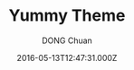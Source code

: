 ---
title: Yummy Theme
github: https://github.com/DONGChuan/Yummy-Jekyll
demo: https://dongchuan.github.io/
author: DONG Chuan
ssg:
  - Jekyll
cms:
  - Markdown
date: 2016-05-13T12:47:31.000Z
description: Yummy Jekyll Theme
draft: false
publish_date: '2016-05-13T12:47:31Z'
update_date: '2018-09-18T10:58:00Z'
github_star: 538
github_fork: 380
---